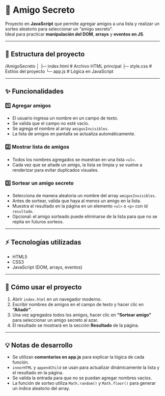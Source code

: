 # 🎁 Amigo Secreto

Proyecto en **JavaScript** que permite agregar amigos a una lista y realizar un sorteo aleatorio para seleccionar un “amigo secreto”.  
Ideal para practicar **manipulación del DOM**, **arrays** y **eventos en JS**.

---

## 📂 Estructura del proyecto
/AmigoSecreto
│
├─ index.html # Archivo HTML principal
├─ style.css # Estilos del proyecto
└─ app.js # Lógica en JavaScript


---

## ✨ Funcionalidades

### 1️⃣ Agregar amigos
- El usuario ingresa un nombre en un campo de texto.  
- Se valida que el campo no esté vacío.  
- Se agrega el nombre al array `amigosInvisibles`.  
- La lista de amigos en pantalla se actualiza automáticamente.  

### 2️⃣ Mostrar lista de amigos
- Todos los nombres agregados se muestran en una lista `<ul>`.  
- Cada vez que se añade un amigo, la lista se limpia y se vuelve a renderizar para evitar duplicados visuales.

### 3️⃣ Sortear un amigo secreto
- Selecciona de manera aleatoria un nombre del array `amigosInvisibles`.  
- Antes de sortear, valida que haya al menos un amigo en la lista.  
- Muestra el resultado en la página en un elemento `<ul>` o `<p>` con id `resultado`.  
- Opcional: el amigo sorteado puede eliminarse de la lista para que no se repita en futuros sorteos.  

---

## ⚡ Tecnologías utilizadas

- HTML5  
- CSS3  
- JavaScript (DOM, arrays, eventos)  

---

## 📌 Cómo usar el proyecto

1. Abrir `index.html` en un navegador moderno.  
2. Escribir nombres de amigos en el campo de texto y hacer clic en **“Añadir”**.  
3. Una vez agregados todos los amigos, hacer clic en **“Sortear amigo”** para seleccionar un amigo secreto al azar.  
4. El resultado se mostrará en la sección **Resultado** de la página.  

---

## 💡 Notas de desarrollo

- Se utilizan **comentarios en app.js** para explicar la lógica de cada función.  
- `innerHTML` y `appendChild` se usan para actualizar dinámicamente la lista y el resultado en la página.  
- Se valida la entrada para que no se puedan agregar nombres vacíos.  
- La función de sorteo utiliza `Math.random()` y `Math.floor()` para generar un índice aleatorio del array.  


